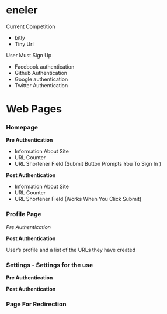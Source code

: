 # eneler

Current Competition
- bitly
- Tiny Url

User Must Sign Up 
- Facebook authentication
- Github Authentication
- Google authentication
- Twitter Authentication

# Web Pages
### Homepage 

**Pre Authentication**
- Information About Site
- URL Counter
- URL Shortener Field (Submit Button Prompts You To Sign In )

**Post Authentication** 
- Information About Site
- URL Counter
- URL Shortener Field (Works When You Click Submit)

### Profile Page 
*Pre Authentication*


**Post Authentication**

User’s profile and a list of the URLs they have created

### Settings - Settings for the use
**Pre Authentication**

**Post Authentication**


### Page For Redirection

